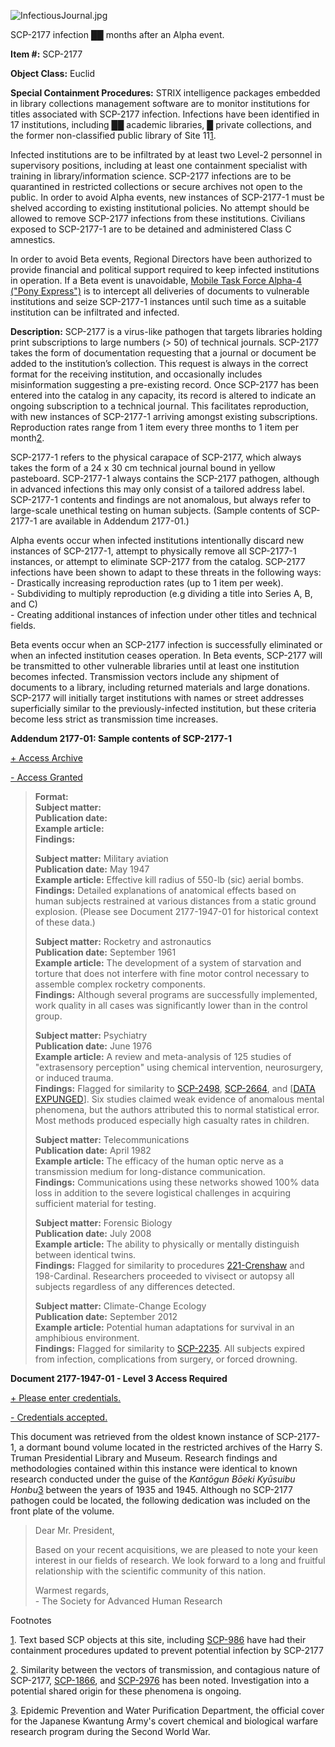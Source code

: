 ![InfectiousJournal.jpg](http://scp-wiki.wdfiles.com/local--files/scp-2177/InfectiousJournal.jpg)

SCP-2177 infection ██ months after an Alpha event.

**Item #:** SCP-2177

**Object Class:** Euclid

**Special Containment Procedures:** STRIX intelligence packages embedded in library collections management software are to monitor institutions for titles associated with SCP-2177 infection. Infections have been identified in 17 institutions, including ██ academic libraries, █ private collections, and the former non-classified public library of Site 11[1](javascript:;).

Infected institutions are to be infiltrated by at least two Level-2 personnel in supervisory positions, including at least one containment specialist with training in library/information science. SCP-2177 infections are to be quarantined in restricted collections or secure archives not open to the public. In order to avoid Alpha events, new instances of SCP-2177-1 must be shelved according to existing institutional policies. No attempt should be allowed to remove SCP-2177 infections from these institutions. Civilians exposed to SCP-2177-1 are to be detained and administered Class C amnestics.

In order to avoid Beta events, Regional Directors have been authorized to provide financial and political support required to keep infected institutions in operation. If a Beta event is unavoidable, [Mobile Task Force Alpha-4 ("Pony Express")](/task-forces#alpha-4) is to intercept all deliveries of documents to vulnerable institutions and seize SCP-2177-1 instances until such time as a suitable institution can be infiltrated and infected.

**Description:** SCP-2177 is a virus-like pathogen that targets libraries holding print subscriptions to large numbers (> 50) of technical journals. SCP-2177 takes the form of documentation requesting that a journal or document be added to the institution’s collection. This request is always in the correct format for the receiving institution, and occasionally includes misinformation suggesting a pre-existing record. Once SCP-2177 has been entered into the catalog in any capacity, its record is altered to indicate an ongoing subscription to a technical journal. This facilitates reproduction, with new instances of SCP-2177-1 arriving amongst existing subscriptions. Reproduction rates range from 1 item every three months to 1 item per month[2](javascript:;).

SCP-2177-1 refers to the physical carapace of SCP-2177, which always takes the form of a 24 x 30 cm technical journal bound in yellow pasteboard. SCP-2177-1 always contains the SCP-2177 pathogen, although in advanced infections this may only consist of a tailored address label. SCP-2177-1 contents and findings are not anomalous, but always refer to large-scale unethical testing on human subjects. (Sample contents of SCP-2177-1 are available in Addendum 2177-01.)

Alpha events occur when infected institutions intentionally discard new instances of SCP-2177-1, attempt to physically remove all SCP-2177-1 instances, or attempt to eliminate SCP-2177 from the catalog. SCP-2177 infections have been shown to adapt to these threats in the following ways:  
\- Drastically increasing reproduction rates (up to 1 item per week).  
\- Subdividing to multiply reproduction (e.g dividing a title into Series A, B, and C)  
\- Creating additional instances of infection under other titles and technical fields.

Beta events occur when an SCP-2177 infection is successfully eliminated or when an infected institution ceases operation. In Beta events, SCP-2177 will be transmitted to other vulnerable libraries until at least one institution becomes infected. Transmission vectors include any shipment of documents to a library, including returned materials and large donations. SCP-2177 will initially target institutions with names or street addresses superficially similar to the previously-infected institution, but these criteria become less strict as transmission time increases.

**Addendum 2177-01: Sample contents of SCP-2177-1**

[+ Access Archive](javascript:;)

[\- Access Granted](javascript:;)

> **Format:**  
> **Subject matter:**  
> **Publication date:**  
> **Example article:**  
> **Findings:**
> 
> **Subject matter:** Military aviation  
> **Publication date:** May 1947  
> **Example article:** Effective kill radius of 550-lb (sic) aerial bombs.  
> **Findings:** Detailed explanations of anatomical effects based on human subjects restrained at various distances from a static ground explosion. (Please see Document 2177-1947-01 for historical context of these data.)
> 
> **Subject matter:** Rocketry and astronautics  
> **Publication date:** September 1961  
> **Example article:** The development of a system of starvation and torture that does not interfere with fine motor control necessary to assemble complex rocketry components.  
> **Findings:** Although several programs are successfully implemented, work quality in all cases was significantly lower than in the control group.
> 
> **Subject matter:** Psychiatry  
> **Publication date:** June 1976  
> **Example article:** A review and meta-analysis of 125 studies of "extrasensory perception" using chemical intervention, neurosurgery, or induced trauma.  
> **Findings:** Flagged for similarity to [SCP-2498](/scp-2498), [SCP-2664](/scp-2664), and \[[DATA EXPUNGED](/djkaktus-s-proposal)\]. Six studies claimed weak evidence of anomalous mental phenomena, but the authors attributed this to normal statistical error. Most methods produced especially high casualty rates in children.
> 
> **Subject matter:** Telecommunications  
> **Publication date:** April 1982  
> **Example article:** The efficacy of the human optic nerve as a transmission medium for long-distance communication.  
> **Findings:** Communications using these networks showed 100% data loss in addition to the severe logistical challenges in acquiring sufficient material for testing.
> 
> **Subject matter:** Forensic Biology  
> **Publication date:** July 2008  
> **Example article:** The ability to physically or mentally distinguish between identical twins.  
> **Findings:** Flagged for similarity to procedures [221-Crenshaw](/scp-2054) and 198-Cardinal. Researchers proceeded to vivisect or autopsy all subjects regardless of any differences detected.
> 
> **Subject matter:** Climate-Change Ecology  
> **Publication date:** September 2012  
> **Example article:** Potential human adaptations for survival in an amphibious environment.  
> **Findings:** Flagged for similarity to [SCP-2235](/scp-2235). All subjects expired from infection, complications from surgery, or forced drowning.

**Document 2177-1947-01 - Level 3 Access Required**

[+ Please enter credentials.](javascript:;)

[\- Credentials accepted.](javascript:;)

This document was retrieved from the oldest known instance of SCP-2177-1, a dormant bound volume located in the restricted archives of the Harry S. Truman Presidential Library and Museum. Research findings and methodologies contained within this instance were identical to known research conducted under the guise of the _Kantōgun Bōeki Kyūsuibu Honbu_[3](javascript:;) between the years of 1935 and 1945. Although no SCP-2177 pathogen could be located, the following dedication was included on the front plate of the volume.

> Dear Mr. President,
> 
> Based on your recent acquisitions, we are pleased to note your keen interest in our fields of research. We look forward to a long and fruitful relationship with the scientific community of this nation.
> 
> Warmest regards,  
> \- The Society for Advanced Human Research

Footnotes

[1](javascript:;). Text based SCP objects at this site, including [SCP-986](/scp-986) have had their containment procedures updated to prevent potential infection by SCP-2177

[2](javascript:;). Similarity between the vectors of transmission, and contagious nature of SCP-2177, [SCP-1866](/scp-1866), and [SCP-2976](/scp-2976) has been noted. Investigation into a potential shared origin for these phenomena is ongoing.

[3](javascript:;). Epidemic Prevention and Water Purification Department, the official cover for the Japanese Kwantung Army's covert chemical and biological warfare research program during the Second World War.